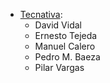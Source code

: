 - [Tecnativa](https://www.tecnativa.com):
  - David Vidal
  - Ernesto Tejeda
  - Manuel Calero
  - Pedro M. Baeza
  - Pilar Vargas
